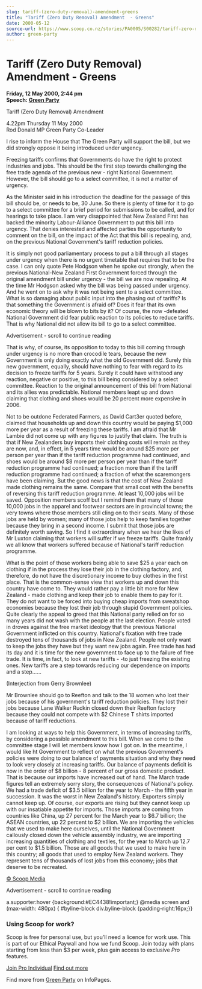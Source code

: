 ```yaml
---
slug: tariff-(zero-duty-removal)-amendment-greens
title: "Tariff (Zero Duty Removal) Amendment  - Greens"
date: 2000-05-12
source-url: https://www.scoop.co.nz/stories/PA0005/S00282/tariff-zero-duty-removal-amendment-greens.htm
author: green-party
---
```

Tariff (Zero Duty Removal) Amendment - Greens
=============================================

**Friday, 12 May 2000, 2:44 pm**  
**Speech: [Green Party](https://info.scoop.co.nz/Green_Party)**

Tariff (Zero Duty Removal) Amendment

4.22pm Thursday 11 May 2000  
Rod Donald MP Green Party Co-Leader

I rise to inform the House that The Green Party will support the bill, but we did strongly oppose it being introduced under urgency.

Freezing tariffs confirms that Governments do have the right to protect industries and jobs. This should be the first step towards challenging the free trade agenda of the previous new - right National Government. However, the bill should go to a select committee, it is not a matter of urgency.

As the Minister said in his introduction the deadline for the passage of this bill should be, or needs to be, 30 June. So there is plenty of time for it to go to a select committee for a brief period for submissions to be called, and for hearings to take place. I am very disappointed that New Zealand First has backed the minority Labour-Alliance Government to put this bill into urgency. That denies interested and affected parties the opportunity to comment on the bill, on the impact of the Act that this bill is repealing, and, on the previous National Government's tariff reduction policies.

It is simply not good parliamentary process to put a bill through all stages under urgency when there is no urgent timetable that requires that to be the case. I can only quote Pete Hodgson when he spoke out strongly, when the previous National-New Zealand First Government forced through the original amendment bill under urgency - the bill we are now repealing. At the time Mr Hodgson asked why the bill was being passed under urgency. And he went on to ask why it was not being sent to a select committee. What is so damaging about public input into the phasing out of tariffs? Is that something the Government is afraid of? Does it fear that its own economic theory will be blown to bits by it? Of course, the now -defeated National Government did fear public reaction to its policies to reduce tariffs. That is why National did not allow its bill to go to a select committee.

Advertisement - scroll to continue reading





That is why, of course, its opposition to today to this bill coming through under urgency is no more than crocodile tears, because the new Government is only doing exactly what the old Government did. Surely this new government, equally, should have nothing to fear with regard to its decision to freeze tariffs for 5 years. Surely it could have withstood any reaction, negative or positive, to this bill being considered by a select committee. Reaction to the original announcement of this bill from National and its allies was predictable. National members leapt up and down claiming that clothing and shoes would be 20 percent more expensive in 2006.

Not to be outdone Federated Farmers, as David Cart3er quoted before, claimed that households up and down this country would be paying $1,000 more per year as a result of freezing these tariffs. I am afraid that Mr Lambie did not come up with any figures to justify that claim. The truth is that if New Zealanders buy imports their clothing costs will remain as they are now, and, in effect, in 5 years time would be around $25 more per person per year than if the tariff reduction programme had continued, and shoes would be around $8 more per person per year than if the tariff reduction programme had continued; a fraction more than if the tariff reduction programme had continued; a fraction of what the scaremongers have been claiming. But the good news is that the cost of New Zealand made clothing remains the same. Compare that small cost with the benefits of reversing this tariff reduction programme. At least 10,000 jobs will be saved. Opposition members scoff but I remind them that many of those 10,000 jobs in the apparel and footwear sectors are in provincial towns; the very towns where those members still cling on to their seats. Many of those jobs are held by women; many of those jobs help to keep families together because they bring in a second income. I submit that those jobs are definitely worth saving. So I find it extraordinary when we hear the likes of Mr Luxton claiming that workers will suffer if we freeze tariffs. Quite frankly we all know that workers suffered because of National's tariff reduction programme.

What is the point of those workers being able to save $25 a year each on clothing if in the process they lose their job in the clothing factory, and, therefore, do not have the discretionary income to buy clothes in the first place. That is the common-sense view that workers up and down this country have come to. They would rather pay a little bit more for New Zealand - made clothing and keep their job to enable them to pay for it. They do not want to be forced into buying cheap imports from sweatshop economies because they lost their job through stupid Government policies. Quite clearly the appeal to greed that this National party relied on for so many years did not wash with the people at the last election. People voted in droves against the free market ideology that the previous National Government inflicted on this country. National's fixation with free trade destroyed tens of thousands of jobs in New Zealand. People not only want to keep the jobs they have but they want new jobs again. Free trade has had its day and it is time for the new government to face up to the failure of free trade. It is time, in fact, to look at new tariffs - -to just freezing the existing ones. New tariffs are a step towards reducing our dependence on imports and a step......

(Interjection from Gerry Brownlee)

Mr Brownlee should go to Reefton and talk to the 18 women who lost their jobs because of his government's tariff reduction policies. They lost their jobs because Lane Walker Rudkin closed down their Reefton factory because they could not compete with $2 Chinese T shirts imported because of tariff reductions.

I am looking at ways to help this Government, in terms of increasing tariffs, by considering a possible amendment to this bill. When we come to the committee stage I will let members know how I got on. In the meantime, I would like ht Government to reflect on what the previous Government's policies were doing to our balance of payments situation and why they need to look very closely at increasing tariffs. Our balance of payments deficit is now in the order of $8 billion - 8 percent of our gross domestic product. That is because our imports have increased out of hand. The March trade figures tell an extremely sorry story, the consequences of National's policy. We had a trade deficit of $3.5 billion for the year to March - the fifth year in succession. It was the worst in New Zealand's history. Exporters simply cannot keep up. Of course, our exports are rising but they cannot keep up with our insatiable appetite for imports. Those imports are coming from countries like China, up 27 percent for the March year to $6.7 billion; the ASEAN countries, up 22 percent to $2 billion. We are importing the vehicles that we used to make here ourselves, until the National Government callously closed down the vehicle assembly industry, we are importing increasing quantities of clothing and textiles, for the year to March up 12.7 per cent to $1.5 billion. Those are all goods that we used to make here in this country; all goods that used to employ New Zealand workers. They represent tens of thousands of lost jobs from this economy; jobs that deserve to be recreated.

  

[© Scoop Media](http://www.scoop.co.nz/about/terms.html)  

Advertisement - scroll to continue reading



a.supporter:hover {background:#EC4438!important;} @media screen and (max-width: 480px) { #byline-block div.byline-block {padding-right:16px;}}

### Using Scoop for work?

Scoop is free for personal use, but you’ll need a licence for work use. This is part of our Ethical Paywall and how we fund Scoop. Join today with plans starting from less than $3 per week, plus gain access to exclusive _Pro_ features.  
  
[Join Pro Individual](https://pro.scoop.co.nz/Individual/?from=ProIn24) [Find out more](https://pro.scoop.co.nz/using-scoop-for-work/?from=ProIn24)

Find more from [Green Party](https://info.scoop.co.nz/Green_Party) on InfoPages.